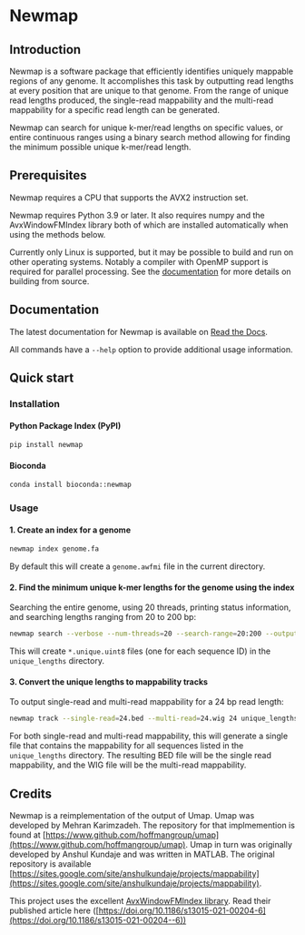 # Newmap

## Introduction

Newmap is a software package that efficiently identifies uniquely mappable
regions of any genome. It accomplishes this task by outputting read lengths at
every position that are unique to that genome. From the range of unique read
lengths produced, the single-read mappability and the multi-read mappability
for a specific read length can be generated.

Newmap can search for unique k-mer/read lengths on specific values, or entire
continuous ranges using a binary search method allowing for finding the
minimum possible unique k-mer/read length.

## Prerequisites
Newmap requires a CPU that supports the AVX2 instruction set.

Newmap requires Python 3.9 or later. It also requires numpy and the AvxWindowFMIndex
library both of which are installed automatically when using the methods below.

Currently only Linux is supported, but it may be possible to build and run on
other operating systems. Notably a compiler with OpenMP support is required
for parallel processing. See the
[documentation](https://newmap.readthedocs.io/en/latest/usage.html#installation)
for more details on building from source.

## Documentation
The latest documentation for Newmap is available on [Read the
Docs](https://newmap.readthedocs.io).

All commands have a `--help` option to provide additional usage information.

## Quick start

### Installation

#### Python Package Index (PyPI)
```python
pip install newmap
```

#### Bioconda
```bash
conda install bioconda::newmap
```

### Usage

#### 1. Create an index for a genome
```bash
newmap index genome.fa
```
By default this will create a `genome.awfmi` file in the current directory.

#### 2. Find the minimum unique k-mer lengths for the genome using the index
Searching the entire genome, using 20 threads, printing status information, and
searching lengths ranging from 20 to 200 bp:
```bash
newmap search --verbose --num-threads=20 --search-range=20:200 --output-directory=unique_lengths genome.fa
```
This will create `*.unique.uint8` files (one for each sequence ID) in the `unique_lengths` directory.

#### 3. Convert the unique lengths to mappability tracks
To output single-read and multi-read mappability for a 24 bp read length:
```bash
newmap track --single-read=24.bed --multi-read=24.wig 24 unique_lengths/*.unique.uint8
```
For both single-read and multi-read mappability, this will generate a single
file that contains the mappability for all sequences listed in the
`unique_lengths` directory.
The resulting BED file will be the single read mappability, and the WIG file
will be the multi-read mappability.


Credits
-------
Newmap is a reimplementation of the output of Umap. Umap was developed by Mehran Karimzadeh.
The repository for that implmemention is found at [https://www.github.com/hoffmangroup/umap](https://www.github.com/hoffmangroup/umap).
Umap in turn was originally developed by Anshul Kundaje and was written in MATLAB.
The original repository is available [https://sites.google.com/site/anshulkundaje/projects/mappability](https://sites.google.com/site/anshulkundaje/projects/mappability).

This project uses the excellent [AvxWindowFMIndex
library](https://github.com/TravisWheelerLab/AvxWindowFmIndex). Read their
published article here
([https://doi.org/10.1186/s13015-021-00204-6](https://doi.org/10.1186/s13015-021-00204--6))
